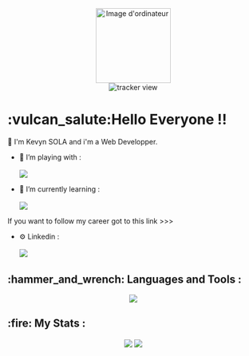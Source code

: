 <div class="header" align="center">
  <img src="https://media.giphy.com/media/IauL6LvGNlT3ffhcqq/giphy.gif" alt="Image d'ordinateur" width="150">
</div>

<div class="tracker" align="center">
  <img src="https://komarev.com/ghpvc/?username=planger45" alt="tracker view">
</div>

<h1>:vulcan_salute:Hello Everyone !!</h1> 

:space_invader: I'm Kevyn SOLA and i'm a Web Developper.

- 🔭 I’m playing with :<br><br> <img src="https://skillicons.dev/icons?i=react,docker,nodejs,typescript,graphql,postgres" />

- 🌱 I’m currently learning :<br><br> <img src="https://skillicons.dev/icons?i=angular,firebase,androidstudio,materialui,mongodb,idea" />

If you want to follow my career got to this link >>>

- ⚙️ Linkedin :<br><br>
  <a href="https://www.linkedin.com/in/kevyn-sola/" target="_blank">
    <img src="https://skillicons.dev/icons?i=linkedin&theme=light" />
  </a>

<h2>:hammer_and_wrench: Languages and Tools :</h2>

<div align="center">
 <a href="https://skillicons.dev">
    <img src="https://skillicons.dev/icons?i=git,html,css,js,figma,github,gitlab,linux,php,webpack,symfony,sass,bootstrap,mysql,vscode" />
  </a>
</div>

<h2>:fire: My Stats :</h2>
<div class="links" align="center">
  
  <img align="center" src="https://github-readme-stats-1c3v.vercel.app/api?username=kevyn-sola&show_icons=true&theme=swift" />
  <img align="center" src="https://github-readme-stats-1c3v.vercel.app/api/top-langs/?username=kevyn-sola&layout=compact&theme=swift" />
  
</div>
